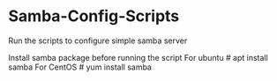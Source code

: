 # Samba-Config-Scripts
Run the scripts to configure simple samba server

Install samba package before running the script
	For ubuntu # apt install samba
	For CentOS # yum install samba



